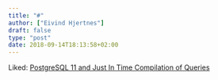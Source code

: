 ```yaml
---
title: "#"
author: ["Eivind Hjertnes"]
draft: false
type: "post"
date: 2018-09-14T18:13:58+02:00
---
```


Liked:
[PostgreSQL
11 and Just In Time Compilation of Queries](https://www.citusdata.com/blog/2018/09/11/postgresql-11-just-in-time/)
